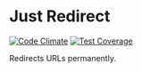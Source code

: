 # Just Redirect
[![Code Climate](https://codeclimate.com/repos/5456b055695680515717d69e/badges/3de479df4e859ad33afb/gpa.svg)](https://codeclimate.com/repos/5456b055695680515717d69e/feed)
[![Test Coverage](https://codeclimate.com/repos/5456b055695680515717d69e/badges/3de479df4e859ad33afb/coverage.svg)](https://codeclimate.com/repos/5456b055695680515717d69e/feed)

Redirects URLs permanently.